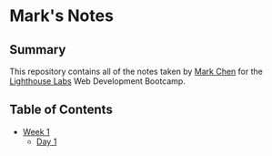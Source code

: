# Mark's Notes
## Summary 
This repository contains all of the notes taken by [Mark Chen](https://github.com/xinyuchen98) for the [Lighthouse Labs](https://www.lighthouselabs.ca/) Web Development Bootcamp.
## Table of Contents
* [Week 1](/Week_1)
  * [Day 1](/Week_1/Day_1) 